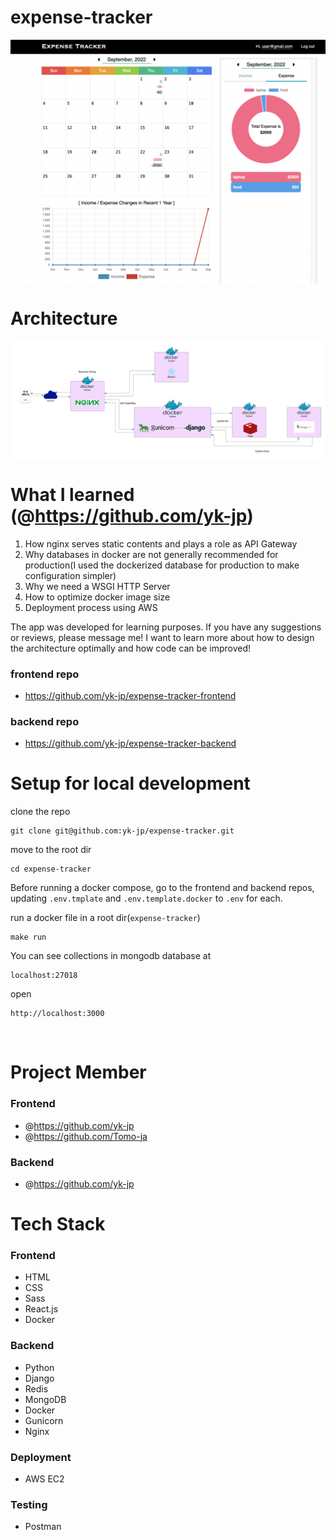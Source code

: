 # expense-tracker

<img align="center" src="./img/expenseTracker.png" alt="image" />

<br>

# Architecture

<img align="center" src="./img/expenseTrackerDesign.png" alt="image" />

<br>

# What I learned (@https://github.com/yk-jp)
1. How nginx serves static contents and plays a role as API Gateway
2. Why databases in docker are not generally recommended for production(I used the dockerized database for production to make configuration simpler)
3. Why we need a WSGI HTTP Server
4. How to optimize docker image size
5. Deployment process using AWS

The app was developed for learning purposes.
If you have any suggestions or reviews, please message me!
I want to learn more about how to design the architecture optimally and how code can be improved!

### frontend repo

- https://github.com/yk-jp/expense-tracker-frontend

### backend repo

- https://github.com/yk-jp/expense-tracker-backend

# Setup for local development

clone the repo
```
git clone git@github.com:yk-jp/expense-tracker.git
```

move to the root dir
```
cd expense-tracker
```

Before running a docker compose, 
go to the frontend and backend repos, updating `.env.tmplate` and `.env.template.docker` to `.env` for each.

run a docker file in a root dir(`expense-tracker`)

```
make run
```

You can see collections in mongodb database at 
```
localhost:27018
```

open 
 ```
 http://localhost:3000
 ```

<br>

# Project Member

### Frontend

- @https://github.com/yk-jp
- @https://github.com/Tomo-ja

### Backend

- @https://github.com/yk-jp

# Tech Stack

### Frontend

- HTML
- CSS
- Sass
- React.js
- Docker

### Backend

- Python
- Django
- Redis
- MongoDB
- Docker
- Gunicorn
- Nginx

### Deployment

- AWS EC2

### Testing

- Postman

